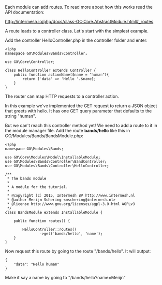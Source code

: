 Each module can add routes. To read more about how this works read the API documentation:

http://intermesh.io/php/docs/class-GO.Core.AbstractModule.html#_routes

A route leads to a controller class. Let's start with the simplest example.

Add the controller HelloController.php in the controller folder and enter:

````````````````````````````````````````````````````````````````````````````````
<?php
namespace GO\Modules\Bands\Controller;

use GO\Core\Controller;

class HelloController extends Controller {
	public function actionName($name = "human"){
		return ['data' => 'Hello '.$name];
	}
}
````````````````````````````````````````````````````````````````````````````````

The router can map HTTP requests to a controller action. 

In this example we've implemented the GET request to return a JSON object that 
greets with hello. It has one GET query parameter that defaults to the string
"human".

But we can't reach this controller method yet! We need to add a route to it in 
the module manager file. Add the route **bands/hello** like this in 
GO/Modules/Bands/BandsModule.php:

````````````````````````````````````````````````````````````````````````````````
<?php
namespace GO\Modules\Bands;

use GO\Core\Modules\Model\InstallableModule;
use GO\Modules\Bands\Controller\BandController;
use GO\Modules\Bands\Controller\HelloController;

/**
 * The bands module
 * 
 * A module for the tutorial.
 *
 * @copyright (c) 2015, Intermesh BV http://www.intermesh.nl
 * @author Merijn Schering <mschering@intermesh.nl>
 * @license http://www.gnu.org/licenses/agpl-3.0.html AGPLv3
 */
class BandsModule extends InstallableModule {

	public function routes() {
		
		HelloController::routes()
				->get('bands/hello', 'name');
	}
}

````````````````````````````````````````````````````````````````````````````````

Now request this route by going to the route "/bands/hello". It will output:

````````````````````````````````````````````````````````````````````````````````
{ 
	"data": "Hello human" 
}
````````````````````````````````````````````````````````````````````````````````

Make it say a name by going to "/bands/hello?name=Merijn"
